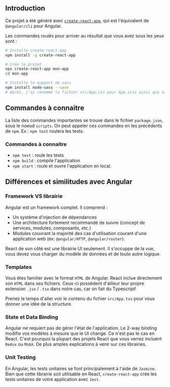 ## Introduction

Ce projet a été généré avec [`create-react-app`](https://facebook.github.io/create-react-app/), qui est l'équivalent de `@angular/cli` pour Angular.

Les commandes roulés pour arriver au résultat que vous avez sous les yeux sont :

```bash
# Installe create-react-app
npm install -g create-react-app

# Crée le projet
npx create-react-app mon-app
cd mon-app

# Installe le support de sass
npm install node-sass --save
# Après, j'ai renommé le fichier src/App.css pour App.scss ainsi que sa référence dans App.tsx.
```

## Commandes à connaitre

La liste des commandes importantes se trouve dans le fichier `package.json`, sous le noeud `scripts`. On peut appeler ces commandes en les précédents de `npm`. Ex : `npm test` roulera les tests.

### Commandes à connaitre

- `npm test` : roule les tests
- `npm build` : compile l'application
- `npm start` : roule et ouvre l'application en local.

## Différences et similitudes avec Angular

### Framework VS librairie

Angular est un framework complet. Il comprend :

- Un système d'injection de dépendances
- Une architecture fortement recommandé de suivre (concept de services, modules, composants, etc.)
- Modules couvrant la majorité des cas d'utilisation courant d'une application web (ex: `@angular/HTTP`, `@angular/router`).

React de son côté est une librairie UI seulement. Il s'occuppe de la vue, vous devez vous charger du modèle de données et de toute autre logique.

### Templates

Vous êtes familier avec le format `HTML` de Angular. React inclue directement son `HTML` dans ses fichiers. Ceux-ci possèdent d'ailleur leur propre extension `.jsx` / `.tsx` dans notre cas, car on fait du Typescript!

Prenez le temps d'aller voir le contenu du fichier `src/App.tsx` pour vous donner une idée de la structure.

### State et Data Binding

Angular ne requiert pas de gérer l'état de l'application. Le 2-way binding modifie vos modèles à mesure que le UI change. Ce n'est pas le cas en React. C'est pourquoi la plupart des projets React que vous verrez incluent `Redux` ou `MobX`. De plus amples explications à venir sur ces librairies.

### Unit Testing

En Angular, les tests unitaires se font principalement à l'aide de `Jasmine`. Bien que cette librairie soit utilisable en React, `create-react-app` crée les tests unitaires de votre application avec `Jest`.